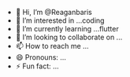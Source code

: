 - 👋 Hi, I’m @Reaganbaris
- 👀 I’m interested in ...coding
- 🌱 I’m currently learning ...flutter
- 💞️ I’m looking to collaborate on ...
- 📫 How to reach me ...
- 😄 Pronouns: ...
- ⚡ Fun fact: ...

<!---
Reaganbaris/Reaganbaris is a ✨ special ✨ repository because its `README.md` (this file) appears on your GitHub profile.
You can click the Preview link to take a look at your changes.
--->
